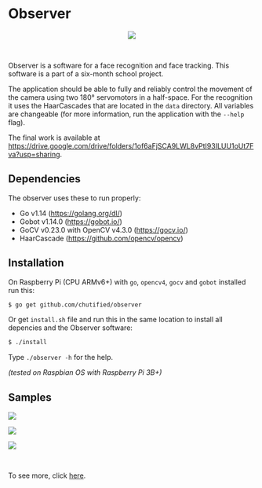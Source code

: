 # Observer

<p align="center">
  <img src="https://raw.githubusercontent.com/chutified/observer/master/img/00.jpg">
</p>
<br>

Observer is a software for a face recognition and face tracking. This software is a part of a six-month school project.

The application should be able to fully and reliably control the movement of the camera using two 180° servomotors in a half-space. For the recognition it uses the HaarCascades that are located in the `data` directory. All variables are changeable (for more information, run the application with the `--help` flag).

The final work is available at https://drive.google.com/drive/folders/1of6aFjSCA9LWL8vPtI93ILUU1oUt7Fva?usp=sharing.

## Dependencies

The observer uses these to run properly:
  * Go v1.14 (https://golang.org/dl/)
  * Gobot v1.14.0 (https://gobot.io/)
  * GoCV v0.23.0 with OpenCV v4.3.0 (https://gocv.io/)
  * HaarCascade (https://github.com/opencv/opencv)
  
## Installation

On Raspberry Pi (CPU ARMv6+) with `go`, `opencv4`, `gocv` and `gobot` installed run this:

```bash
$ go get github.com/chutified/observer
```

Or get `install.sh` file and run this in the same location to install all depencies and the Observer software:

```bash
$ ./install
```

Type `./observer -h` for the help.

*(tested on Raspbian OS with Raspberry Pi 3B+)*

## Samples

<p align="left">
  <img src="https://raw.githubusercontent.com/chutified/observer/master/img/05.gif">
</p>

<p align="left">
  <img src="https://raw.githubusercontent.com/chutified/observer/master/img/04.gif">
</p>

<p align="left">
  <img src="https://raw.githubusercontent.com/chutified/observer/master/img/03.gif">
</p>
<br>

To see more, click <a href="https://drive.google.com/drive/folders/1of6aFjSCA9LWL8vPtI93ILUU1oUt7Fva?usp=sharing" target="_blank">here</a>.
